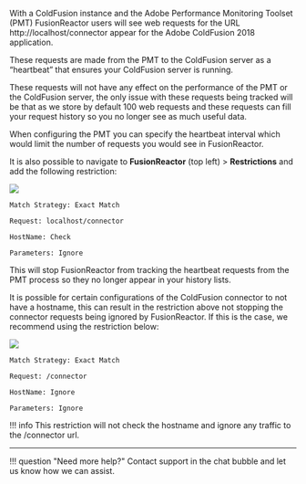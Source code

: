 With a ColdFusion instance and the Adobe Performance Monitoring Toolset (PMT) FusionReactor users will see web requests for the URL http://localhost/connector appear for the Adobe ColdFusion 2018 application.

These requests are made from the PMT to the ColdFusion server as a “heartbeat” that ensures your ColdFusion server is running.

These requests will not have any effect on the performance of the PMT or the ColdFusion server, the only issue with these requests being tracked will be that as we store by default 100 web requests and these requests can fill your request history so you no longer see as much useful data.

When configuring the PMT you can specify the heartbeat interval which would limit the number of requests you would see in FusionReactor.

It is also possible to navigate to **FusionReactor** (top left) > **Restrictions** and add the following restriction:

![](/images/Troubleshooting/PMT_Restriction_host.png)

````
Match Strategy: Exact Match

Request: localhost/connector

HostName: Check

Parameters: Ignore
````

This will stop FusionReactor from tracking the heartbeat requests from the PMT process so they no longer appear in your history lists.

It is possible for certain configurations of the ColdFusion connector to not have a hostname, this can result in the restriction above not stopping the connector requests being ignored by FusionReactor. If this is the case, we recommend using the restriction below:

![](/images/Troubleshooting/PMT_Restriction_nohost.png)

````
Match Strategy: Exact Match

Request: /connector

HostName: Ignore

Parameters: Ignore
````

!!! info
    This restriction will not check the hostname and ignore any traffic to the /connector url.

___

!!! question "Need more help?"
    Contact support in the chat bubble and let us know how we can assist. 